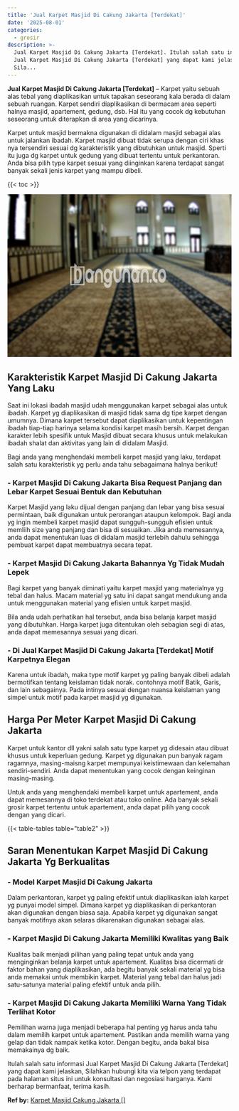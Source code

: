```yaml
---
title: 'Jual Karpet Masjid Di Cakung Jakarta [Terdekat]'
date: '2025-08-01'
categories:
  - grosir
description: >-
  Jual Karpet Masjid Di Cakung Jakarta [Terdekat]. Itulah salah satu informasi
  Jual Karpet Masjid Di Cakung Jakarta [Terdekat] yang dapat kami jelaskan,
  Sila...
---
```


**Jual Karpet Masjid Di Cakung Jakarta \[Terdekat\]** – Karpet yaitu sebuah alas tebal yang diaplikasikan untuk tapakan seseorang kala berada di dalam sebuah ruangan. Karpet sendiri diaplikasikan di bermacam area seperti halnya masjid, apartement, gedung, dsb. Hal itu yang cocok dg kebutuhan seseorang untuk diterapkan di area yang dicarinya.

Karpet untuk masjid bermakna digunakan di didalam masjid sebagai alas untuk jalankan ibadah. Karpet masjid dibuat tidak serupa dengan ciri khas nya tersendiri sesuai dg karakteristik yang dibutuhkan untuk masjid. Sperti itu juga dg karpet untuk gedung yang dibuat tertentu untuk perkantoran. Anda bisa pilih type karpet sesuai yang diinginkan karena terdapat sangat banyak sekali jenis karpet yang mampu dibeli.

{{< toc >}}

![Jual Karpet Masjid Di Cakung Jakarta [Terdekat]](/images/grosir-karpet-murah-72.png)

## Karakteristik Karpet Masjid Di Cakung Jakarta Yang Laku

Saat ini lokasi ibadah masjid udah menggunakan karpet sebagai alas untuk ibadah. Karpet yg diaplikasikan di masjid tidak sama dg tipe karpet dengan umumnya. Dimana karpet tersebut dapat diaplikasikan untuk kepentingan ibadah tiap-tiap harinya selama kondisi karpet masih bersih. Karpet dengan karakter lebih spesifik untuk Masjid dibuat secara khusus untuk melakukan ibadah shalat dan aktivitas yang lain di didalam Masjid.

Bagi anda yang menghendaki membeli karpet masjid yang laku, terdapat salah satu karakteristik yg perlu anda tahu sebagaimana halnya berikut!

### \- Karpet Masjid Di Cakung Jakarta Bisa Request Panjang dan Lebar Karpet Sesuai Bentuk dan Kebutuhan

Karpet Masjid yang laku dijual dengan panjang dan lebar yang bisa sesuai permintaan, baik digunakan untuk perorangan ataupun kelompok. Bagi anda yg ingin membeli karpet masjid dapat sungguh-sungguh efisien untuk memliih size yang panjang dan bisa di sesuaikan. Jika anda memesannya, anda dapat menentukan luas di didalam masjid terlebih dahulu sehingga pembuat karpet dapat membuatnya secara tepat.

### \- Karpet Masjid Di Cakung Jakarta Bahannya Yg Tidak Mudah Lepek

Bagi karpet yang banyak diminati yaitu karpet masjid yang materialnya yg tebal dan halus. Macam material yg satu ini dapat sangat mendukung anda untuk menggunakan material yang efisien untuk karpet masjid.

Bila anda udah perhatikan hal tersebut, anda bisa belanja karpet masjid yang dibutuhkan. Harga karpet juga ditentukan oleh sebagian segi di atas, anda dapat memesannya sesuai yang dicari.

### \- Di Jual Karpet Masjid Di Cakung Jakarta \[Terdekat\] Motif Karpetnya Elegan

Karena untuk ibadah, maka type motif karpet yg paling banyak dibeli adalah bermotifkan tentang keislaman tidak norak. contohnya motif Batik, Garis, dan lain sebagainya. Pada intinya sesuai dengan nuansa keislaman yang simpel untuk motif pada karpet masjid yg digunakan.

## Harga Per Meter Karpet Masjid Di Cakung Jakarta

Karpet untuk kantor dll yakni salah satu type karpet yg didesain atau dibuat khusus untuk keperluan gedung. Karpet yg digunakan pun banyak ragam ragamnya, masing-maisng karpet mempunyai keistimewaan dan kelemahan sendiri-sendiri. Anda dapat menentukan yang cocok dengan keinginan masing-masing.

Untuk anda yang menghendaki membeli karpet untuk apartement, anda dapat memesannya di toko terdekat atau toko online. Ada banyak sekali grosir karpet tertentu untuk apartement, anda dapat pilih yang cocok dengan yang dicari.

{{< table-tables table="table2" >}}

## Saran Menentukan Karpet Masjid Di Cakung Jakarta Yg Berkualitas

### \- Model Karpet Masjid Di Cakung Jakarta

Dalam perkantoran, karpet yg paling efektif untuk diaplikasikan ialah karpet yg punyai model simpel. Dimana karpet yg diaplikasikan di perkantoran akan digunakan dengan biasa saja. Apabila karpet yg digunakan sangat banyak motifnya akan selaras dikarenakan digunakan sebagai alas.

### \- Karpet Masjid Di Cakung Jakarta Memiliki Kwalitas yang Baik

Kualitas baik menjadi pilihan yang paling tepat untuk anda yang menginginkan belanja karpet untuk apartement. Kualitas bisa dicermati dr faktor bahan yang diaplikasikan, ada begitu banyak sekali material yg bisa anda memakai untuk membikin karpet. Material yang tebal dan halus jadi satu-satunya material paling efektif untuk anda pilih.

### \- Karpet Masjid Di Cakung Jakarta Memiliki Warna Yang Tidak Terlihat Kotor

Pemilihan warna juga menjadi beberapa hal penting yg harus anda tahu dalam memilih karpet untuk apartement. Pastikan anda memilih warna yang gelap dan tidak nampak ketika kotor. Dengan begitu, anda bakal bisa memakainya dg baik.

Itulah salah satu informasi Jual Karpet Masjid Di Cakung Jakarta \[Terdekat\] yang dapat kami jelaskan, Silahkan hubungi kita via telpon yang terdapat pada halaman situs ini untuk konsultasi dan negosiasi harganya. Kami berharap bermanfaat, terima kasih.

**Ref by:**  [Karpet Masjid Cakung Jakarta []](https://id.wikipedia.org/wiki/Karpet)
